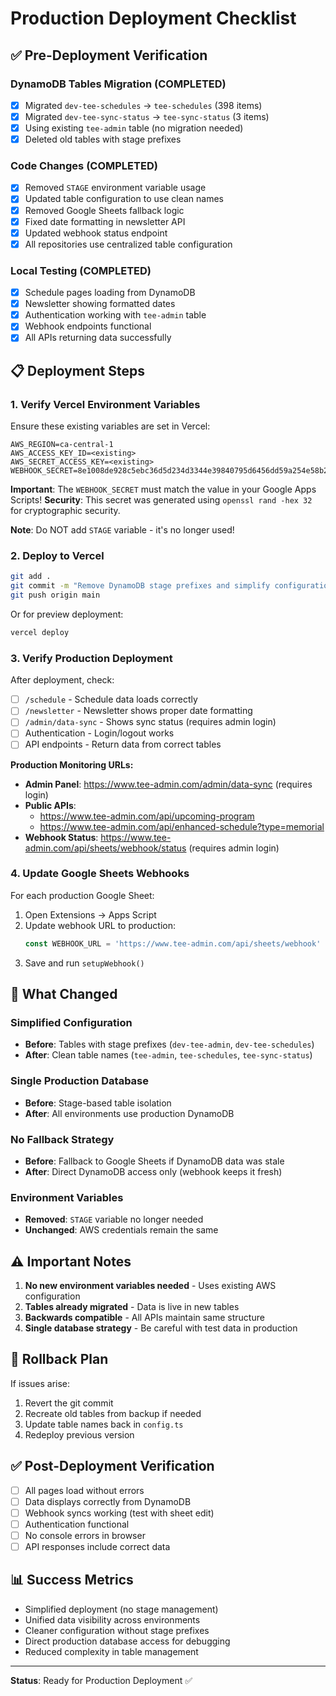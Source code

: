 # Production Deployment Checklist

## ✅ Pre-Deployment Verification

### DynamoDB Tables Migration (COMPLETED)
- [x] Migrated `dev-tee-schedules` → `tee-schedules` (398 items)
- [x] Migrated `dev-tee-sync-status` → `tee-sync-status` (3 items)
- [x] Using existing `tee-admin` table (no migration needed)
- [x] Deleted old tables with stage prefixes

### Code Changes (COMPLETED)
- [x] Removed `STAGE` environment variable usage
- [x] Updated table configuration to use clean names
- [x] Removed Google Sheets fallback logic
- [x] Fixed date formatting in newsletter API
- [x] Updated webhook status endpoint
- [x] All repositories use centralized table configuration

### Local Testing (COMPLETED)
- [x] Schedule pages loading from DynamoDB
- [x] Newsletter showing formatted dates
- [x] Authentication working with `tee-admin` table
- [x] Webhook endpoints functional
- [x] All APIs returning data successfully

## 📋 Deployment Steps

### 1. Verify Vercel Environment Variables
Ensure these existing variables are set in Vercel:
```
AWS_REGION=ca-central-1
AWS_ACCESS_KEY_ID=<existing>
AWS_SECRET_ACCESS_KEY=<existing>
WEBHOOK_SECRET=8e1008de928c5ebc36d5d234d3344e39840795d6456dd59a254e58b2d9e20220
```

**Important**: The `WEBHOOK_SECRET` must match the value in your Google Apps Scripts!
**Security**: This secret was generated using `openssl rand -hex 32` for cryptographic security.

**Note**: Do NOT add `STAGE` variable - it's no longer used!

### 2. Deploy to Vercel
```bash
git add .
git commit -m "Remove DynamoDB stage prefixes and simplify configuration"
git push origin main
```

Or for preview deployment:
```bash
vercel deploy
```

### 3. Verify Production Deployment
After deployment, check:
- [ ] `/schedule` - Schedule data loads correctly
- [ ] `/newsletter` - Newsletter shows proper date formatting  
- [ ] `/admin/data-sync` - Shows sync status (requires admin login)
- [ ] Authentication - Login/logout works
- [ ] API endpoints - Return data from correct tables

**Production Monitoring URLs:**
- **Admin Panel**: https://www.tee-admin.com/admin/data-sync (requires login)
- **Public APIs**: 
  - https://www.tee-admin.com/api/upcoming-program
  - https://www.tee-admin.com/api/enhanced-schedule?type=memorial
- **Webhook Status**: https://www.tee-admin.com/api/sheets/webhook/status (requires admin login)

### 4. Update Google Sheets Webhooks
For each production Google Sheet:
1. Open Extensions → Apps Script
2. Update webhook URL to production:
   ```javascript
   const WEBHOOK_URL = 'https://www.tee-admin.com/api/sheets/webhook'
   ```
3. Save and run `setupWebhook()`

## 🎯 What Changed

### Simplified Configuration
- **Before**: Tables with stage prefixes (`dev-tee-admin`, `dev-tee-schedules`)
- **After**: Clean table names (`tee-admin`, `tee-schedules`, `tee-sync-status`)

### Single Production Database
- **Before**: Stage-based table isolation
- **After**: All environments use production DynamoDB

### No Fallback Strategy
- **Before**: Fallback to Google Sheets if DynamoDB data was stale
- **After**: Direct DynamoDB access only (webhook keeps it fresh)

### Environment Variables
- **Removed**: `STAGE` variable no longer needed
- **Unchanged**: AWS credentials remain the same

## ⚠️ Important Notes

1. **No new environment variables needed** - Uses existing AWS configuration
2. **Tables already migrated** - Data is live in new tables
3. **Backwards compatible** - All APIs maintain same structure
4. **Single database strategy** - Be careful with test data in production

## 🚀 Rollback Plan

If issues arise:
1. Revert the git commit
2. Recreate old tables from backup if needed
3. Update table names back in `config.ts`
4. Redeploy previous version

## ✅ Post-Deployment Verification

- [ ] All pages load without errors
- [ ] Data displays correctly from DynamoDB
- [ ] Webhook syncs working (test with sheet edit)
- [ ] Authentication functional
- [ ] No console errors in browser
- [ ] API responses include correct data

## 📊 Success Metrics

- Simplified deployment (no stage management)
- Unified data visibility across environments
- Cleaner configuration without stage prefixes
- Direct production database access for debugging
- Reduced complexity in table management

---

**Status**: Ready for Production Deployment ✅